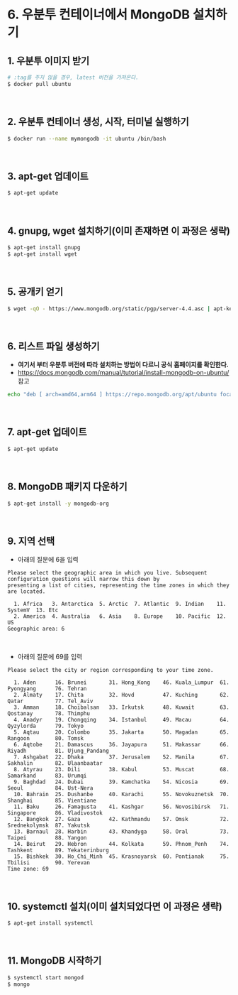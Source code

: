 # 6. 우분투 컨테이너에서 MongoDB 설치하기



## 1. 우분투 이미지 받기

```bash
# :tag를 주지 않을 경우, latest 버전을 가져온다.
$ docker pull ubuntu
```

<br/>

## 2. 우분투 컨테이너 생성, 시작, 터미널 실행하기

```bash
$ docker run --name mymongodb -it ubuntu /bin/bash
```

<br/>

## 3. apt-get 업데이트

```bash
$ apt-get update
```

<br/>

## 4. gnupg, wget 설치하기(이미 존재하면 이 과정은 생략)

```bash
$ apt-get install gnupg
$ apt-get install wget
```

<br/>

## 5.  공개키 얻기

```bash
$ wget -qO - https://www.mongodb.org/static/pgp/server-4.4.asc | apt-key add -
```

<br/>

## 6.  리스트 파일 생성하기

- **여기서 부터 우분투 버전에 따라 설치하는 방법이 다르니 공식 홈페이지를 확인한다.**
- https://docs.mongodb.com/manual/tutorial/install-mongodb-on-ubuntu/ 참고

```bash
echo "deb [ arch=amd64,arm64 ] https://repo.mongodb.org/apt/ubuntu focal/mongodb-org/4.4 multiverse" | tee /etc/apt/sources.list.d/mongodb-org-4.4.list
```

<br/>

## 7.  apt-get 업데이트

```bash
$ apt-get update
```

<br/>

## 8. MongoDB 패키지 다운하기

```bash
$ apt-get install -y mongodb-org
```

<br/>

## 9.  지역 선택

- 아래의 질문에 6을 입력

```
Please select the geographic area in which you live. Subsequent configuration questions will narrow this down by
presenting a list of cities, representing the time zones in which they are located.

  1. Africa   3. Antarctica  5. Arctic  7. Atlantic  9. Indian    11. SystemV  13. Etc
  2. America  4. Australia   6. Asia    8. Europe    10. Pacific  12. US
Geographic area: 6
```

<br/>

- 아래의 질문에 69를 입력

```
Please select the city or region corresponding to your time zone.

  1. Aden      16. Brunei       31. Hong_Kong    46. Kuala_Lumpur  61. Pyongyang      76. Tehran
  2. Almaty    17. Chita        32. Hovd         47. Kuching       62. Qatar          77. Tel_Aviv
  3. Amman     18. Choibalsan   33. Irkutsk      48. Kuwait        63. Qostanay       78. Thimphu
  4. Anadyr    19. Chongqing    34. Istanbul     49. Macau         64. Qyzylorda      79. Tokyo
  5. Aqtau     20. Colombo      35. Jakarta      50. Magadan       65. Rangoon        80. Tomsk
  6. Aqtobe    21. Damascus     36. Jayapura     51. Makassar      66. Riyadh         81. Ujung_Pandang
  7. Ashgabat  22. Dhaka        37. Jerusalem    52. Manila        67. Sakhalin       82. Ulaanbaatar
  8. Atyrau    23. Dili         38. Kabul        53. Muscat        68. Samarkand      83. Urumqi
  9. Baghdad   24. Dubai        39. Kamchatka    54. Nicosia       69. Seoul          84. Ust-Nera
  10. Bahrain  25. Dushanbe     40. Karachi      55. Novokuznetsk  70. Shanghai       85. Vientiane
  11. Baku     26. Famagusta    41. Kashgar      56. Novosibirsk   71. Singapore      86. Vladivostok
  12. Bangkok  27. Gaza         42. Kathmandu    57. Omsk          72. Srednekolymsk  87. Yakutsk
  13. Barnaul  28. Harbin       43. Khandyga     58. Oral          73. Taipei         88. Yangon
  14. Beirut   29. Hebron       44. Kolkata      59. Phnom_Penh    74. Tashkent       89. Yekaterinburg
  15. Bishkek  30. Ho_Chi_Minh  45. Krasnoyarsk  60. Pontianak     75. Tbilisi        90. Yerevan
Time zone: 69
```

<br/>

## 10. systemctl 설치(이미 설치되었다면 이 과정은 생략)

```bash
$ apt-get install systemctl
```

<br/>

## 11. MongoDB 시작하기

```bash
$ systemctl start mongod
$ mongo
```

<br/>

